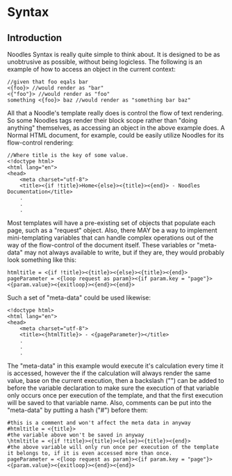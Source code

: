 Syntax
========================
Introduction
------------
Noodles Syntax is really quite simple to think about. It is designed to be as unobtrusive as possible, without being logicless. The following is an example of how to access an object in the current context:
	
	//given that foo eqals bar
	<{foo}> //would render as "bar"
	<{"foo"}> //would render as "foo"
	something <{foo}> baz //would render as "something bar baz"

All that a Noodle's template really does is control the flow of text rendering. So some Noodles tags render their block scope rather than "doing anything" themselves, as accessing an object in the above example does. A Normal HTML document, for example, could be easily utilize Noodles for its flow-control rendering:
	
	//Where title is the key of some value.
	<!doctype html>
	<html lang="en">
	<head>
		<meta charset="utf-8">
		<title><{if !title}>Home<{else}><{title}><{end}> - Noodles Documentation</title>
		.
		.
		.
Most templates will have a pre-existing set of objects that populate each page, such as a "request" object. Also, there MAY be a way to implement mini-templating variables that can handle complex operations out of the way of the flow-control of the document itself. These variables or "meta-data" may not always available to write, but if they are, they would probably look something like this:
	
	htmltitle = <{if !title}><{title}><{else}><{title}><{end}>
	pageParameter = <{loop request as param}><{if param.key = "page"}><{param.value}><{exitloop}><{end}><{end}>

Such a set of "meta-data" could be used likewise:
	
	<!doctype html>
	<html lang="en">
	<head>
		<meta charset="utf-8">
		<title><{htmlTitle}> - <{pageParameter}></title>
		.
		.
		.
The "meta-data" in this example would execute it's calculation every time it is accessed, however the if the calculation will always render the same value, base on the current execution, then a backslash ("\") can be added to before the variable declaration to make sure the execution of that variable only occurs once per execution of the template, and that the first execution will be saved to that variable name. Also, comments can be put into the "meta-data" by putting a hash ("#") before them:
	
	#this is a comment and won't affect the meta data in anyway
	#htmltitle = <{title}>
	#the variable above won't be saved in anyway
	\htmltitle = <{if !title}><{title}><{else}><{title}><{end}>
	#the above variable will only run once per execution of the template it belongs to, if it is even accessed more than once.
	pageParameter = <{loop request as param}><{if param.key = "page"}><{param.value}><{exitloop}><{end}><{end}>